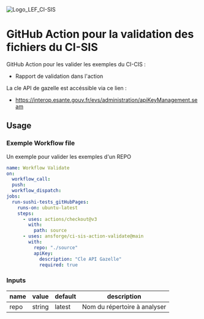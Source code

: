 ![Logo_LEF_CI-SIS](https://user-images.githubusercontent.com/48218773/227532484-eff82649-4e42-49c6-966a-dc3ea78cf59c.png)

# GitHub Action pour la validation des fichiers du CI-SIS

GitHub Action pour les valider les exemples du CI-CIS : 
  - Rapport de validation dans l'action

La cle API de gazelle est accéssible via ce lien : 
- https://interop.esante.gouv.fr/evs/administration/apiKeyManagement.seam
## Usage

### Exemple Workflow file

Un exemple pour valider les exemples d'un REPO

```yaml
name: Workflow Validate
on:
  workflow_call:
  push:
  workflow_dispatch:
jobs:
  run-sushi-tests_gitHubPages:
    runs-on: ubuntu-latest
    steps:
      - uses: actions/checkout@v3
        with:    
          path: source
      - uses: ansforge/ci-sis-action-validate@main
        with:      
          repo: "./source"
          apiKey:
            description: "Cle API Gazelle"
            required: true    
```

### Inputs

| name               | value   | default               | description                                                                                                                                                                                                                                                                                                     |
|--------------------|---------|-----------------------|-----------------------------------------------------------------------------------------------------------------------------------------------------------------------------------------------------------------------------------------------------------------------------------------------------------------|
| repo    | string  |latest  | Nom du répertoire à analyser|




